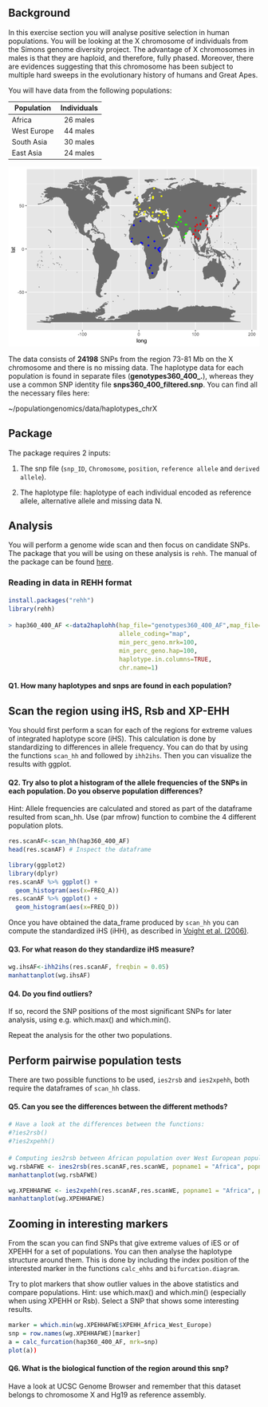 Background
----------

In this exercise section you will analyse positive selection in human populations. You will be looking at the X chromosome of individuals from the Simons genome diversity project. The advantage of X chromosomes in males is that they are haploid, and therefore, fully phased. Moreover, there are evidences suggesting that this chromosome has been subject to multiple hard sweeps in the evolutionary history of humans and Great Apes.

You will have data from the following populations:

| Population  | Individuals |
|-------------|:-----------:|
| Africa      |   26 males  |
| West Europe |   44 males  |
| South Asia  |   30 males  |
| East Asia   |   24 males  |

![](img/unnamed-chunk-1-1.png)


The data consists of **24198** SNPs from the region 73-81 Mb on the X chromosome and there is no missing data. The haplotype data for each population is found in separate files (**genotypes360\_400\_.**), whereas they use a common SNP identity file **snps360\_400\_filtered.snp**. You can find all the necessary files here:

~/populationgenomics/data/haplotypes_chrX

Package
-------

The package requires 2 inputs:

1.  The snp file (`snp_ID`, `Chromosome`, `position`, `reference allele` and `derived allele`).

2.  The haplotype file: haplotype of each individual encoded as reference allele, alternative allele and missing data N.

Analysis
--------

You will perform a genome wide scan and then focus on candidate SNPs. The package that you will be using on these analysis is `rehh`. The manual of the package can be found [here](https://cran.r-project.org/web/packages/rehh/rehh.pdf). 

### Reading in data in REHH format

``` r
install.packages("rehh")
library(rehh)

> hap360_400_AF <-data2haplohh(hap_file="genotypes360_400_AF",map_file="snps360_400_filtered",
                               allele_coding="map", 
                               min_perc_geno.mrk=100,
                               min_perc_geno.hap=100,
                               haplotype.in.columns=TRUE,
                               chr.name=1)
```

#### Q1. How many haplotypes and snps are found in each population?

Scan the region using iHS, Rsb and XP-EHH
-----------------------------------------

You should first perform a scan for each of the regions for extreme values of integrated haplotype score (iHS). This calculation is done by standardizing to differences in allele frequency. You can do that by using the functions `scan_hh` and followed by `ihh2ihs`. Then you can visualize the results with ggplot.

#### Q2. Try also to plot a histogram of the allele frequencies of the SNPs in each population. Do you observe population differences?

Hint: Allele frequencies are calculated and stored as part of the dataframe resulted from scan\_hh. Use (par mfrow) function to combine the 4 different population plots. 

``` r
res.scanAF<-scan_hh(hap360_400_AF)
head(res.scanAF) # Inspect the dataframe
```
``` r
library(ggplot2)
library(dplyr)
res.scanAF %>% ggplot() +
  geom_histogram(aes(x=FREQ_A))
res.scanAF %>% ggplot() +
  geom_histogram(aes(x=FREQ_D)) 
```

Once you have obtained the data\_frame produced by `scan_hh` you can compute the standardized iHS (iHH), as described in [Voight et al. (2006)](http://journals.plos.org/plosbiology/article?id=10.1371/journal.pbio.0040072).

#### Q3. For what reason do they standardize iHS measure?

``` r
wg.ihsAF<-ihh2ihs(res.scanAF, freqbin = 0.05) 
manhattanplot(wg.ihsAF)
```

#### Q4. Do you find outliers?

If so, record the SNP positions of the most significant SNPs for later analysis, using e.g. which.max() and which.min().

Repeat the analysis for the other two populations.

Perform pairwise population tests
---------------------------------

There are two possible functions to be used, `ies2rsb` and `ies2xpehh`, both require the dataframes of `scan_hh` class.

#### Q5. Can you see the differences between the different methods?

``` r
# Have a look at the differences between the functions:
#?ies2rsb()
#?ies2xpehh()

# Computing ies2rsb between African population over West European population:
wg.rsbAFWE <- ines2rsb(res.scanAF,res.scanWE, popname1 = "Africa", popname2 = "West_Europe")
manhattanplot(wg.rsbAFWE)
```

``` r
wg.XPEHHAFWE <- ies2xpehh(res.scanAF,res.scanWE, popname1 = "Africa", popname2 = "West_Europe")
manhattanplot(wg.XPEHHAFWE)
```

Zooming in interesting markers
------------------------------

From the scan you can find SNPs that give extreme values of iES or of XPEHH for a set of populations. You can then analyse the haplotype structure around them. This is done by including the index position of the interested marker in the functions `calc_ehhs` and `bifurcation.diagram`.

Try to plot markers that show outlier values in the above statistics and compare populations. Hint: use which.max() and which.min() (especially when using XPEHH or Rsb). Select a SNP that shows some interesting results.

``` r
marker = which.min(wg.XPEHHAFWE$XPEHH_Africa_West_Europe)
snp = row.names(wg.XPEHHAFWE)[marker]
a = calc_furcation(hap360_400_AF, mrk=snp)
plot(a))
```

#### Q6. What is the biological function of the region around this snp?

Have a look at UCSC Genome Browser and remember that this dataset belongs to chromosome X and Hg19 as reference assembly.
